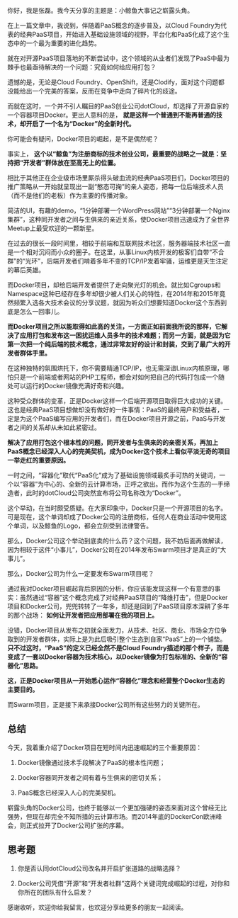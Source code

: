 你好，我是张磊。我今天分享的主题是：小鲸鱼大事记之崭露头角。

在上一篇文章中，我说到，伴随着PaaS概念的逐步普及，以Cloud Foundry为代表的经典PaaS项目，开始进入基础设施领域的视野，平台化和PaaS化成了这个生态中的一个最为重要的进化趋势。

就在对开源PaaS项目落地的不断尝试中，这个领域的从业者们发现了PaaS中最为棘手也最亟待解决的一个问题：究竟如何给应用打包？

遗憾的是，无论是Cloud Foundry、OpenShift，还是Clodify，面对这个问题都没能给出一个完美的答案，反而在竞争中走向了碎片化的歧途。

而就在这时，一个并不引人瞩目的PaaS创业公司dotCloud，却选择了开源自家的一个容器项目Docker。更出人意料的是， **就是这样一个普通到不能再普通的技术，却开启了一个名为“Docker”的全新时代。**

你可能会有疑问，Docker项目的崛起，是不是偶然呢？

事实上， **这个以“鲸鱼”为注册商标的技术创业公司，最重要的战略之一就是：坚持把“开发者”群体放在至高无上的位置。**

相比于其他正在企业级市场里厮杀得头破血流的经典PaaS项目们，Docker项目的推广策略从一开始就呈现出一副“憨态可掬”的亲人姿态，把每一位后端技术人员（而不是他们的老板）作为主要的传播对象。

简洁的UI，有趣的demo，“1分钟部署一个WordPress网站”“3分钟部署一个Nginx集群”，这种同开发者之间与生俱来的亲近关系，使Docker项目迅速成为了全世界Meetup上最受欢迎的一颗新星。

在过去的很长一段时间里，相较于前端和互联网技术社区，服务器端技术社区一直是一个相对沉闷而小众的圈子。在这里，从事Linux内核开发的极客们自带“不合群”的“光环”，后端开发者们啃着多年不变的TCP/IP发着牢骚，运维更是天生注定的幕后英雄。

而Docker项目，却给后端开发者提供了走向聚光灯的机会。就比如Cgroups和Namespace这种已经存在多年却很少被人们关心的特性，在2014年和2015年竟然频繁入选各大技术会议的分享议题，就因为听众们想要知道Docker这个东西到底是怎么一回事儿。

**而Docker项目之所以能取得如此高的关注，一方面正如前面我所说的那样，它解决了应用打包和发布这一困扰运维人员多年的技术难题；而另一方面，就是因为它第一次把一个纯后端的技术概念，通过非常友好的设计和封装，交到了最广大的开发者群体手里。**

在这种独特的氛围烘托下，你不需要精通TCP/IP，也无需深谙Linux内核原理，哪怕只是一个前端或者网站的PHP工程师，都会对如何把自己的代码打包成一个随处可以运行的Docker镜像充满好奇和兴趣。

这种受众群体的变革，正是Docker这样一个后端开源项目取得巨大成功的关键。这也是经典PaaS项目想做却没有做好的一件事情：PaaS的最终用户和受益者，一定是为这个PaaS编写应用的开发者们，而在Docker项目开源之前，PaaS与开发者之间的关系却从未如此紧密过。

**解决了应用打包这个根本性的问题，同开发者与生俱来的的亲密关系，再加上PaaS概念已经深入人心的完美契机，成为Docker这个技术上看似平淡无奇的项目一举走红的重要原因。**

一时之间，“容器化”取代“PaaS化”成为了基础设施领域最炙手可热的关键词，一个以“容器”为中心的、全新的云计算市场，正呼之欲出。而作为这个生态的一手缔造者，此时的dotCloud公司突然宣布将公司名称改为“Docker”。

这个举动，在当时颇受质疑。在大家印象中，Docker只是一个开源项目的名字。可是现在，这个单词却成了Docker公司的注册商标，任何人在商业活动中使用这个单词，以及鲸鱼的Logo，都会立刻受到法律警告。

那么，Docker公司这个举动到底卖的什么药？这个问题，我不妨后面再做解读，因为相较于这件“小事儿”，Docker公司在2014年发布Swarm项目才是真正的“大事儿”。

那么，Docker公司为什么一定要发布Swarm项目呢？

通过我对Docker项目崛起背后原因的分析，你应该能发现这样一个有意思的事实：虽然通过“容器”这个概念完成了对经典PaaS项目的“降维打击”，但是Docker项目和Docker公司，兜兜转转了一年多，却还是回到了PaaS项目原本深耕了多年的那个战场： **如何让开发者把应用部署在我的项目上。**

没错，Docker项目从发布之初就全面发力，从技术、社区、商业、市场全方位争取到的开发者群体，实际上是为此后吸引整个生态到自家“PaaS”上的一个铺垫。 **只不过这时，“PaaS”的定义已经全然不是Cloud Foundry描述的那个样子，而是变成了一套以Docker容器为技术核心，以Docker镜像为打包标准的、全新的“容器化”思路。**

**这，正是Docker项目从一开始悉心运作“容器化”理念和经营整个Docker生态的主要目的。**

而Swarm项目，正是接下来承接Docker公司所有这些努力的关键所在。

## 总结

今天，我着重介绍了Docker项目在短时间内迅速崛起的三个重要原因：

1. Docker镜像通过技术手段解决了PaaS的根本性问题；

2. Docker容器同开发者之间有着与生俱来的密切关系；

3. PaaS概念已经深入人心的完美契机。


崭露头角的Docker公司，也终于能够以一个更加强硬的姿态来面对这个曾经无比强势，但现在却完全不知所措的云计算市场。而2014年底的DockerCon欧洲峰会，则正式拉开了Docker公司扩张的序幕。

## 思考题

1. 你是否认同dotCloud公司改名并开启扩张道路的战略选择？

2. Docker公司凭借“开源”和“开发者社群”这两个关键词完成崛起的过程，对你和你所在的团队有什么启发？


感谢收听，欢迎你给我留言，也欢迎分享给更多的朋友一起阅读。